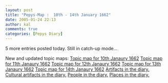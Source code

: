 ```yaml
---
layout: post
title: "Pepys-Map :  10th - 14th January 1662"
date: 2005-01-24 22:13
author: kal
comments: true
categories: [Pepys Diary]
---
```

5 more entries posted today. Still in catch-up mode...

<!--more-->
New and updated topic maps:
<a href="http://www.techquila.com/blog/archives/16620110.ltm">Topic map for 10th Janaury 1662</a>
<a href="http://www.techquila.com/blog/archives/16620111.ltm">Topic map for 11th Janaury 1662</a>
<a href="http://www.techquila.com/blog/archives/16620112.ltm">Topic map for 12th Janaury 1662</a>
<a href="http://www.techquila.com/blog/archives/16620113.ltm">Topic map for 13th Janaury 1662</a>
<a href="http://www.techquila.com/blog/archives/16620114.ltm">Topic map for 14th Janaury 1662</a>
<a href="http://www.techquila.com/blog/archives/pepys-diary-artifacts.ltm">Artifacts in the diary.</a>
<a href="http://www.techquila.com/blog/archives/pepys-diary-culture.ltm">Cultural artifacts in the diary.</a>
<a href="http://www.techquila.com/blog/archives/pepys-diary-people.ltm">People in the diary.</a>
<a href="http://www.techquila.com/blog/archives/pepys-diary-places.ltm">Places in  the diary.</a>
